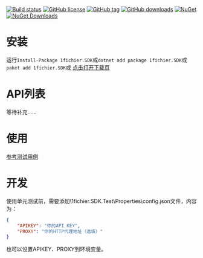 ﻿
[![Build status](https://ci.appveyor.com/api/projects/status/6mbrmme08gfcb9lj?svg=true)](https://ci.appveyor.com/project/sanjusss/1fichier-sdk)
[![GitHub license](https://img.shields.io/github/license/sanjusss/1fichier.SDK.svg)](https://github.com/sanjusss/1fichier.SDK/blob/master/LICENSE)
[![GitHub tag](https://img.shields.io/github/tag/sanjusss/1fichier.SDK.svg?logo=GitHub)](https://github.com/sanjusss/1fichier.SDK/tags)
[![GitHub downloads](https://img.shields.io/github/downloads/sanjusss/1fichier.SDK/total.svg?logo=GitHub)](https://github.com/sanjusss/1fichier.SDK/releases)
[![NuGet](https://img.shields.io/nuget/v/1fichier.SDK.svg?logo=NuGet)](https://www.nuget.org/packages/1fichier.SDK/)
[![NuGet Downloads](https://img.shields.io/nuget/dt/1fichier.SDK.svg?logo=NuGet)](https://www.nuget.org/packages/1fichier.SDK/)

# 安装
运行`Install-Package 1fichier.SDK`或`dotnet add package 1fichier.SDK`或`paket add 1fichier.SDK`或 [点击打开下载页](https://github.com/sanjusss/1fichier.SDK/releases/latest)

# API列表
等待补充……

# 使用
[参考测试用例](https://github.com/sanjusss/1fichier.SDK/blob/master/1fichier.SDK.Test/ClientTest.cs)

# 开发
使用单元测试前，需要添加\1fichier.SDK.Test\Properties\config.json文件，内容为：  
```json
{
    "APIKEY": "你的API KEY",
    "PROXY": "你的HTTP代理地址（选填）"
}

```
也可以设置APIKEY、PROXY到环境变量。
